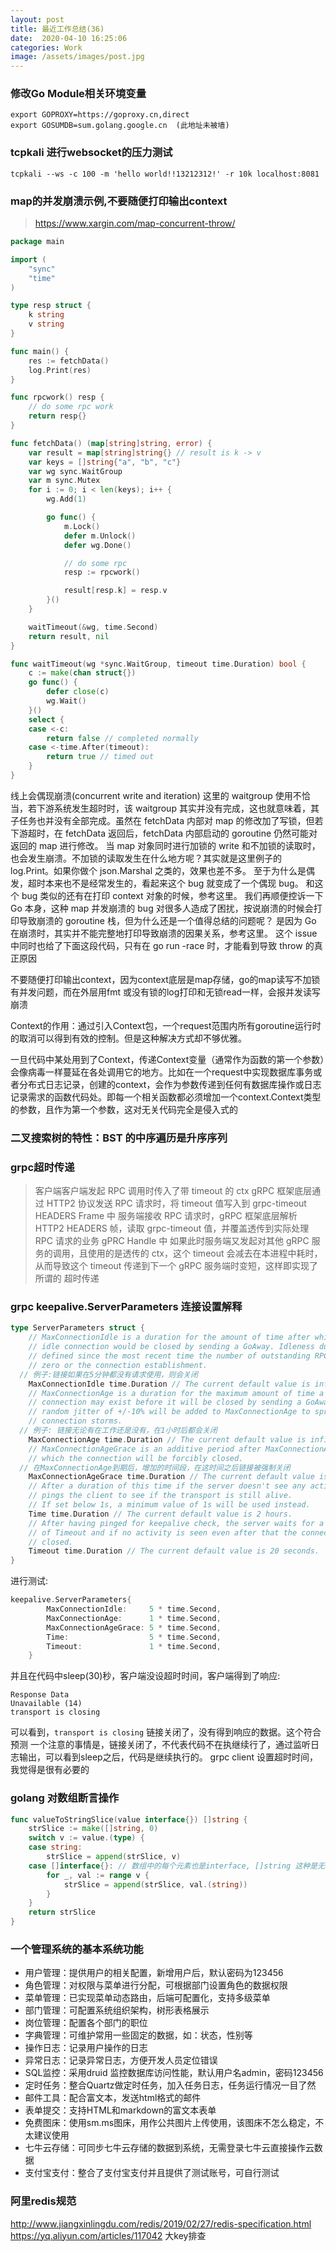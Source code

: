 ```yaml
---
layout: post
title: 最近工作总结(36)
date:  2020-04-10 16:25:06
categories: Work
image: /assets/images/post.jpg
---
```


### 修改Go Module相关环境变量
```
export GOPROXY=https://goproxy.cn,direct
export GOSUMDB=sum.golang.google.cn  (此地址未被墙)
```

### tcpkali 进行websocket的压力测试
```
tcpkali --ws -c 100 -m 'hello world!!13212312!' -r 10k localhost:8081
```

### map的并发崩溃示例,不要随便打印输出context
>https://www.xargin.com/map-concurrent-throw/

```go
package main

import (
	"sync"
	"time"
)

type resp struct {
	k string
	v string
}

func main() {
	res := fetchData()
    log.Print(res)
}

func rpcwork() resp {
	// do some rpc work
	return resp{}
}

func fetchData() (map[string]string, error) {
	var result = map[string]string{} // result is k -> v
	var keys = []string{"a", "b", "c"}
	var wg sync.WaitGroup
	var m sync.Mutex
	for i := 0; i < len(keys); i++ {
		wg.Add(1)

		go func() {
			m.Lock()
			defer m.Unlock()
			defer wg.Done()

			// do some rpc
			resp := rpcwork()

			result[resp.k] = resp.v
		}()
	}

	waitTimeout(&wg, time.Second)
	return result, nil
}

func waitTimeout(wg *sync.WaitGroup, timeout time.Duration) bool {
	c := make(chan struct{})
	go func() {
		defer close(c)
		wg.Wait()
	}()
	select {
	case <-c:
		return false // completed normally
	case <-time.After(timeout):
		return true // timed out
	}
}
```
线上会偶现崩溃(concurrent write and iteration)
这里的 waitgroup 使用不恰当，若下游系统发生超时时，该 waitgroup 其实并没有完成，这也就意味着，其子任务也并没有全部完成。虽然在 fetchData 内部对 map 的修改加了写锁，但若下游超时，在 fetchData 返回后，fetchData 内部启动的 goroutine 仍然可能对返回的 map 进行修改。
当 map 对象同时进行加锁的 write 和不加锁的读取时，也会发生崩溃。不加锁的读取发生在什么地方呢？其实就是这里例子的 log.Print。如果你做个 json.Marshal 之类的，效果也差不多。
至于为什么是偶发，超时本来也不是经常发生的，看起来这个 bug 就变成了一个偶现 bug。
和这个 bug 类似的还有在打印 context 对象的时候，参考这里。
我们再顺便控诉一下 Go 本身，这种 map 并发崩溃的 bug 对很多人造成了困扰，按说崩溃的时候会打印导致崩溃的 goroutine 栈，但为什么还是一个值得总结的问题呢？
是因为 Go 在崩溃时，其实并不能完整地打印导致崩溃的因果关系，参考这里。
这个 issue 中同时也给了下面这段代码，只有在 go run -race 时，才能看到导致 throw 的真正原因

不要随便打印输出context，因为context底层是map存储，go的map读写不加锁有并发问题，而在外层用fmt 或没有锁的log打印和无锁read一样，会报并发读写崩溃



Context的作用：通过引入Context包，一个request范围内所有goroutine运行时的取消可以得到有效的控制。但是这种解决方式却不够优雅。

一旦代码中某处用到了Context，传递Context变量（通常作为函数的第一个参数）会像病毒一样蔓延在各处调用它的地方。比如在一个request中实现数据库事务或者分布式日志记录，创建的context，会作为参数传递到任何有数据库操作或日志记录需求的函数代码处。即每一个相关函数都必须增加一个context.Context类型的参数，且作为第一个参数，这对无关代码完全是侵入式的

### 二叉搜索树的特性：BST 的中序遍历是升序序列

### grpc超时传递
>客户端客户端发起 RPC 调用时传入了带 timeout 的 ctx
gRPC 框架底层通过 HTTP2 协议发送 RPC 请求时，将 timeout 值写入到 grpc-timeout HEADERS Frame 中
服务端接收 RPC 请求时，gRPC 框架底层解析 HTTP2 HEADERS 帧，读取 grpc-timeout 值，并覆盖透传到实际处理 RPC 请求的业务 gPRC Handle 中
如果此时服务端又发起对其他 gRPC 服务的调用，且使用的是透传的 ctx，这个 timeout 会减去在本进程中耗时，从而导致这个 timeout 传递到下一个 gRPC 服务端时变短，这样即实现了所谓的 超时传递  

### grpc keepalive.ServerParameters 连接设置解释
```go
type ServerParameters struct {
	// MaxConnectionIdle is a duration for the amount of time after which an
	// idle connection would be closed by sending a GoAway. Idleness duration is
	// defined since the most recent time the number of outstanding RPCs became
	// zero or the connection establishment.
  // 例子:链接如果在5分钟都没有请求使用，则会关闭
	MaxConnectionIdle time.Duration // The current default value is infinity.
	// MaxConnectionAge is a duration for the maximum amount of time a
	// connection may exist before it will be closed by sending a GoAway. A
	// random jitter of +/-10% will be added to MaxConnectionAge to spread out
	// connection storms.
  // 例子: 链接无论有在工作还是没有，在1小时后都会关闭
	MaxConnectionAge time.Duration // The current default value is infinity.
	// MaxConnectionAgeGrace is an additive period after MaxConnectionAge after
	// which the connection will be forcibly closed.
  // 在MaxConnectionAge到期后，增加的时间段，在这时间之后链接被强制关闭
	MaxConnectionAgeGrace time.Duration // The current default value is infinity.
	// After a duration of this time if the server doesn't see any activity it
	// pings the client to see if the transport is still alive.
	// If set below 1s, a minimum value of 1s will be used instead.
	Time time.Duration // The current default value is 2 hours.
	// After having pinged for keepalive check, the server waits for a duration
	// of Timeout and if no activity is seen even after that the connection is
	// closed.
	Timeout time.Duration // The current default value is 20 seconds.
}
```

进行测试:

```go
keepalive.ServerParameters{
		MaxConnectionIdle:     5 * time.Second,
		MaxConnectionAge:      1 * time.Second,
		MaxConnectionAgeGrace: 5 * time.Second,
		Time:                  5 * time.Second,
		Timeout:               1 * time.Second,
	}
```
并且在代码中sleep(30)秒，客户端没设超时时间，客户端得到了响应:
```
Response Data
Unavailable (14)
transport is closing
```
可以看到，`transport is closing` 链接关闭了，没有得到响应的数据。这个符合预测
一个注意的事情是，链接关闭了，不代表代码不在执继续行了，通过监听日志输出，可以看到sleep之后，代码是继续执行的。
grpc client 设置超时时间，我觉得是很有必要的

### golang 对数组断言操作
```go
func valueToStringSlice(value interface{}) []string {
	strSlice := make([]string, 0)
	switch v := value.(type) {
	case string:
		strSlice = append(strSlice, v)
	case []interface{}: // 数组中的每个元素也是interface, []string 这种是无效的
		for _, val := range v {
			strSlice = append(strSlice, val.(string))
		}
	}
	return strSlice
}
```

### 一个管理系统的基本系统功能
- 用户管理：提供用户的相关配置，新增用户后，默认密码为123456
- 角色管理：对权限与菜单进行分配，可根据部门设置角色的数据权限
- 菜单管理：已实现菜单动态路由，后端可配置化，支持多级菜单
- 部门管理：可配置系统组织架构，树形表格展示
- 岗位管理：配置各个部门的职位
- 字典管理：可维护常用一些固定的数据，如：状态，性别等
- 操作日志：记录用户操作的日志
- 异常日志：记录异常日志，方便开发人员定位错误
- SQL监控：采用druid 监控数据库访问性能，默认用户名admin，密码123456
- 定时任务：整合Quartz做定时任务，加入任务日志，任务运行情况一目了然
- 邮件工具：配合富文本，发送html格式的邮件
- 表单提交：支持HTML和markdown的富文本表单
- 免费图床：使用sm.ms图床，用作公共图片上传使用，该图床不怎么稳定，不太建议使用
- 七牛云存储：可同步七牛云存储的数据到系统，无需登录七牛云直接操作云数据
- 支付宝支付：整合了支付宝支付并且提供了测试账号，可自行测试

### 阿里redis规范
http://www.jiangxinlingdu.com/redis/2019/02/27/redis-specification.html
https://yq.aliyun.com/articles/117042 大key排查